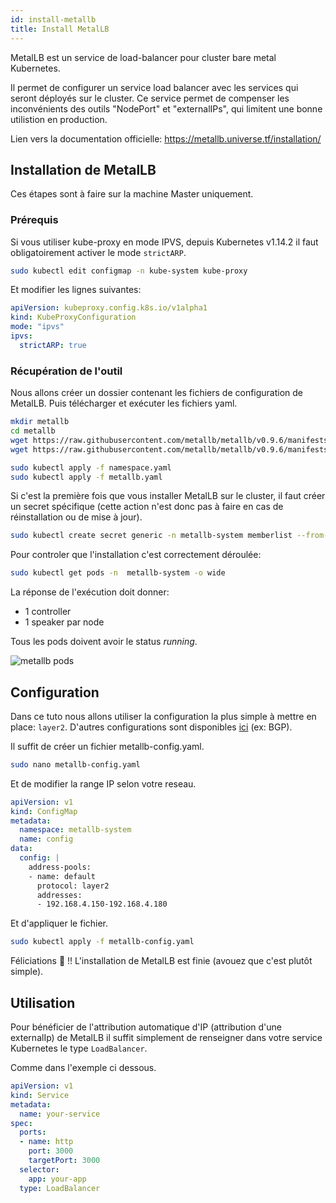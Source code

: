 ```yaml
---
id: install-metallb
title: Install MetalLB
---
```


MetalLB est un service de load-balancer pour cluster bare metal Kubernetes.

Il permet de configurer un service load balancer avec les services qui seront déployés sur le cluster. 
Ce service permet de compenser les inconvénients des outils "NodePort" et "externalIPs", qui limitent une bonne utilistion en production.

Lien vers la documentation officielle: https://metallb.universe.tf/installation/

## Installation de MetalLB

Ces étapes sont à faire sur la machine Master uniquement.

### Prérequis

Si vous utiliser kube-proxy en mode IPVS, depuis Kubernetes v1.14.2 il faut obligatoirement activer le mode <code>strictARP</code>.

```bash
sudo kubectl edit configmap -n kube-system kube-proxy
```

Et modifier les lignes suivantes: 
```yaml
apiVersion: kubeproxy.config.k8s.io/v1alpha1
kind: KubeProxyConfiguration
mode: "ipvs"
ipvs:
  strictARP: true
```

### Récupération de l'outil

Nous allons créer un dossier contenant les fichiers de configuration de MetalLB. Puis télécharger et exécuter les fichiers yaml.

```bash
mkdir metallb
cd metallb
wget https://raw.githubusercontent.com/metallb/metallb/v0.9.6/manifests/namespace.yaml
wget https://raw.githubusercontent.com/metallb/metallb/v0.9.6/manifests/metallb.yaml

sudo kubectl apply -f namespace.yaml
sudo kubectl apply -f metallb.yaml
```

Si c'est la première fois que vous installer MetalLB sur le cluster, il faut créer un secret spécifique (cette action n'est donc pas à faire en cas de réinstallation ou de mise à jour).
```bash
sudo kubectl create secret generic -n metallb-system memberlist --from-literal=secretkey="$(openssl rand -base64 128)"
```

Pour controler que l'installation c'est correctement déroulée: 
```bash
sudo kubectl get pods -n  metallb-system -o wide
```

La réponse de l'exécution doit donner:
* 1 controller
* 1 speaker par node

Tous les pods doivent avoir le status *running*.

![metallb pods](./assets/metallb-pods.png)

## Configuration

Dans ce tuto nous allons utiliser la configuration la plus simple à mettre en place: <code>layer2</code>.
D'autres configurations sont disponibles [ici](https://metallb.universe.tf/configuration/) (ex: BGP).

Il suffit de créer un fichier metallb-config.yaml.

```bash
sudo nano metallb-config.yaml
```
Et de modifier la range IP selon votre reseau.
```yaml
apiVersion: v1
kind: ConfigMap
metadata:
  namespace: metallb-system
  name: config
data:
  config: |
    address-pools:
    - name: default
      protocol: layer2
      addresses:
      - 192.168.4.150-192.168.4.180
```

Et d'appliquer le fichier.
```bash
sudo kubectl apply -f metallb-config.yaml
```

Féliciations :tada: !! L'installation de MetalLB est finie (avouez que c'est plutôt simple).

## Utilisation

Pour bénéficier de l'attribution automatique d'IP (attribution d'une externalIp) de MetalLB il suffit simplement de renseigner dans votre service Kubernetes le type <code>LoadBalancer</code>.

Comme dans l'exemple ci dessous.

```yaml
apiVersion: v1
kind: Service
metadata:
  name: your-service
spec:
  ports:
  - name: http
    port: 3000
    targetPort: 3000
  selector:
    app: your-app
  type: LoadBalancer
```